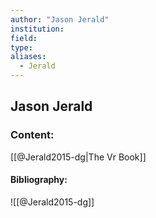 ```yaml
---
author: "Jason Jerald"
institution:
field:
type:
aliases:
  - Jerald
---
```


## Jason Jerald

### Content:
[[@Jerald2015-dg|The Vr Book]]

#### Bibliography:

![[@Jerald2015-dg]]